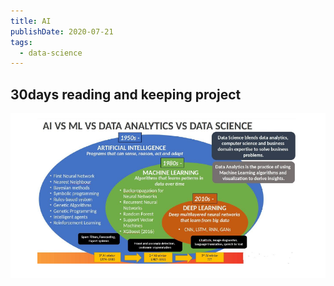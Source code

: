 ```yaml
---
title: AI 
publishDate: 2020-07-21
tags: 
  - data-science
---
```

## 30days reading and keeping project

![code-complete2](post_store/assets/Screenshot_119.png)